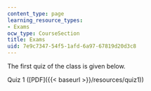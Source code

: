 ```yaml
---
content_type: page
learning_resource_types:
- Exams
ocw_type: CourseSection
title: Exams
uid: 7e9c7347-54f5-1afd-6a97-67819d20d3c8
---
```


The first quiz of the class is given below.

Quiz 1 ([PDF]({{< baseurl >}}/resources/quiz1))